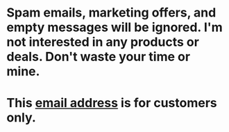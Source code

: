# Spam emails, marketing offers, and empty messages will be ignored. I'm not interested in any products or deals. Don't waste your time or mine.
# This [email address](mailto:cuscuta-comenzado.0p@icloud.com) is for customers only.
